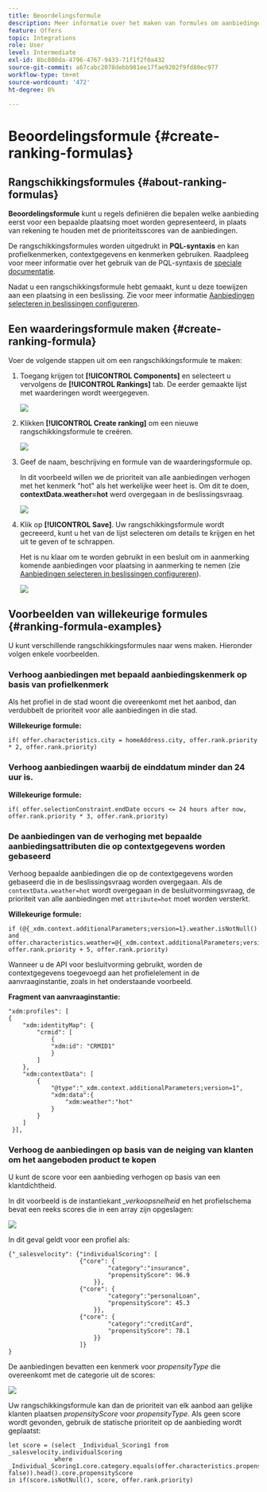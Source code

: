 ```yaml
---
title: Beoordelingsformule
description: Meer informatie over het maken van formules om aanbiedingen te beoordelen
feature: Offers
topic: Integrations
role: User
level: Intermediate
exl-id: 8bc808da-4796-4767-9433-71f1f2f0a432
source-git-commit: a67cabc2078debb981ee17fae9202f9fd80ec977
workflow-type: tm+mt
source-wordcount: '472'
ht-degree: 0%

---
```


# Beoordelingsformule {#create-ranking-formulas}

## Rangschikkingsformules {#about-ranking-formulas}

**Beoordelingsformule** kunt u regels definiëren die bepalen welke aanbieding eerst voor een bepaalde plaatsing moet worden gepresenteerd, in plaats van rekening te houden met de prioriteitsscores van de aanbiedingen.

De rangschikkingsformules worden uitgedrukt in **PQL-syntaxis** en kan profielkenmerken, contextgegevens en kenmerken gebruiken. Raadpleeg voor meer informatie over het gebruik van de PQL-syntaxis de [speciale documentatie](https://experienceleague.adobe.com/docs/experience-platform/segmentation/pql/overview.html).

Nadat u een rangschikkingsformule hebt gemaakt, kunt u deze toewijzen aan een plaatsing in een beslissing. Zie voor meer informatie [Aanbiedingen selecteren in beslissingen configureren](../offer-activities/configure-offer-selection.md).

## Een waarderingsformule maken {#create-ranking-formula}

Voer de volgende stappen uit om een rangschikkingsformule te maken:

1. Toegang krijgen tot **[!UICONTROL Components]** en selecteert u vervolgens de **[!UICONTROL Rankings]** tab. De eerder gemaakte lijst met waarderingen wordt weergegeven.

   ![](../assets/rankings-list.png)

1. Klikken **[!UICONTROL Create ranking]** om een nieuwe rangschikkingsformule te creëren.

   ![](../assets/ranking-create-formula.png)

1. Geef de naam, beschrijving en formule van de waarderingsformule op.

   In dit voorbeeld willen we de prioriteit van alle aanbiedingen verhogen met het kenmerk &quot;hot&quot; als het werkelijke weer heet is. Om dit te doen, **contextData.weather=hot** werd overgegaan in de beslissingsvraag.

   ![](../assets/ranking-syntax.png)

1. Klik op **[!UICONTROL Save]**. Uw rangschikkingsformule wordt gecreeerd, kunt u het van de lijst selecteren om details te krijgen en het uit te geven of te schrappen.

   Het is nu klaar om te worden gebruikt in een besluit om in aanmerking komende aanbiedingen voor plaatsing in aanmerking te nemen (zie [Aanbiedingen selecteren in beslissingen configureren](../offer-activities/configure-offer-selection.md)).

   ![](../assets/ranking-formula-created.png)

## Voorbeelden van willekeurige formules {#ranking-formula-examples}

U kunt verschillende rangschikkingsformules naar wens maken. Hieronder volgen enkele voorbeelden.

<!--
Boost by offer ID

Boost the priority of an offer with the offer ID *xcore:personalized-offer:13d213cd4cb328ec* by 5.

**Ranking formula:**

```
if( offer._id = "xcore:personalized-offer:13d213cd4cb328ec", offer.rank.priority + 5, offer.rank.priority)
```

Change the offer priority based on a certain profile attribute

Set the offer priority to 30 for offer *xcore:personalized-offer:13d213cd4cb328ec* if the user lives in the city of Bondi.

**Ranking formula:**

```
if( offer._id = "xcore:personalized-offer:13d213cd4cb328ec" and homeAddress.city.equals("Bondi", false), 30, offer.rank.priority)
```

Boost multiple offers by offer ID based on the presence of a profile's segment membership

Boost the priority of offers based on whether the user is a member of a priority segment, which is configured as an attribute in the offer.

**Ranking formula:**

```
if( segmentMembership.get("ups").get(offer.characteristics.prioritySegmentId).status in (["realized","existing"]), offer.rank.priority + 10, offer.rank.priority)
```
-->

### Verhoog aanbiedingen met bepaald aanbiedingskenmerk op basis van profielkenmerk

Als het profiel in de stad woont die overeenkomt met het aanbod, dan verdubbelt de prioriteit voor alle aanbiedingen in die stad.

**Willekeurige formule:**

```
if( offer.characteristics.city = homeAddress.city, offer.rank.priority * 2, offer.rank.priority)
```

### Verhoog aanbiedingen waarbij de einddatum minder dan 24 uur is.

**Willekeurige formule:**

```
if( offer.selectionConstraint.endDate occurs <= 24 hours after now, offer.rank.priority * 3, offer.rank.priority)
```

### De aanbiedingen van de verhoging met bepaalde aanbiedingsattributen die op contextgegevens worden gebaseerd

Verhoog bepaalde aanbiedingen die op de contextgegevens worden gebaseerd die in de beslissingsvraag worden overgegaan. Als de `contextData.weather=hot` wordt overgegaan in de besluitvormingsvraag, de prioriteit van alle aanbiedingen met `attribute=hot` moet worden versterkt.

**Willekeurige formule:**

```
if (@{_xdm.context.additionalParameters;version=1}.weather.isNotNull()
and offer.characteristics.weather=@{_xdm.context.additionalParameters;version=1}.weather, offer.rank.priority + 5, offer.rank.priority)
```

Wanneer u de API voor besluitvorming gebruikt, worden de contextgegevens toegevoegd aan het profielelement in de aanvraaginstantie, zoals in het onderstaande voorbeeld.

**Fragment van aanvraaginstantie:**

```
"xdm:profiles": [
{
    "xdm:identityMap": {
        "crmid": [
            {
            "xdm:id": "CRMID1"
            }
        ]
    },
    "xdm:contextData": [
        {
            "@type":"_xdm.context.additionalParameters;version=1",
            "xdm:data":{
                "xdm:weather":"hot"
            }
        }
    ]
 }],
```

### Verhoog de aanbiedingen op basis van de neiging van klanten om het aangeboden product te kopen

U kunt de score voor een aanbieding verhogen op basis van een klantdichtheid.

In dit voorbeeld is de instantiekant *_verkoopsnelheid* en het profielschema bevat een reeks scores die in een array zijn opgeslagen:

![](../assets/ranking-example-schema.png)

In dit geval geldt voor een profiel als:

```
{"_salesvelocity": {"individualScoring": [
                    {"core": {
                            "category":"insurance",
                            "propensityScore": 96.9
                        }},
                    {"core": {
                            "category":"personalLoan",
                            "propensityScore": 45.3
                        }},
                    {"core": {
                            "category":"creditCard",
                            "propensityScore": 78.1
                        }}
                    ]}
}
```

De aanbiedingen bevatten een kenmerk voor *propensityType* die overeenkomt met de categorie uit de scores:

![](../assets/ranking-example-propensityType.png)

Uw rangschikkingsformule kan dan de prioriteit van elk aanbod aan gelijke klanten plaatsen *propensityScore* voor *propensityType*. Als geen score wordt gevonden, gebruik de statische prioriteit op de aanbieding wordt geplaatst:

```
let score = (select _Individual_Scoring1 from _salesvelocity.individualScoring
             where _Individual_Scoring1.core.category.equals(offer.characteristics.propensityType, false)).head().core.propensityScore
in if(score.isNotNull(), score, offer.rank.priority)
```
